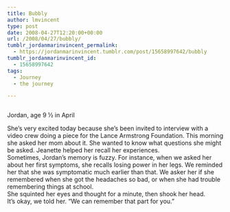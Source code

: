 ```yaml
---
title: Bubbly
author: lmvincent
type: post
date: 2008-04-27T12:20:00+00:00
url: /2008/04/27/bubbly/
tumblr_jordanmarinvincent_permalink:
  - https://jordanmarinvincent.tumblr.com/post/15658997642/bubbly
tumblr_jordanmarinvincent_id:
  - 15658997642
tags:
  - Journey
  - the journey

---
```

<a href="https://www.flickr.com/photos/larryvincent/2445846273/" title="photo sharing" target="_blank" rel="noopener"><img src="https://farm4.static.flickr.com/3145/2445846273_17763623b4_m.jpg" alt="" /></a>

Jordan, age 9 &frac12; in April

She&rsquo;s very excited today because she&rsquo;s been invited to interview with a video crew doing a piece for the Lance Armstrong Foundation. This morning she asked her mom about it. She wanted to know what questions she might be asked. Jeanette helped her recall her experiences.  
Sometimes, Jordan&rsquo;s memory is fuzzy. For instance, when we asked her about her first symptoms, she recalls losing power in her legs. We reminded her that she was symptomatic much earlier than that. We asker her if she remembered when she got the headaches so bad, or when she had trouble remembering things at school.  
She squinted her eyes and thought for a minute, then shook her head.  
It&rsquo;s okay, we told her. &ldquo;We can remember that part for you.&rdquo;

<div class="blogger-post-footer">
  <img loading="lazy" width="1" height="1" src="https://blogger.googleusercontent.com/tracker/9039099668816362935-3369619361192651307?l=jordansjourney2.blogspot.com" alt="" />
</div>
